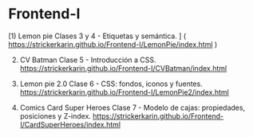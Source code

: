 # Frontend-I

[1) Lemon pie
Clases 3 y 4 - Etiquetas y semántica. ]
( https://strickerkarin.github.io/Frontend-I/LemonPie/index.html )

2) CV Batman
Clase 5 - Introducción a CSS. 
https://strickerkarin.github.io/Frontend-I/CVBatman/index.html

3) Lemon pie 2.0
Clase 6 - CSS: fondos, iconos y fuentes. 
https://strickerkarin.github.io/Frontend-I/LemonPie2/index.html


4) Comics Card Super Heroes
Clase 7 - Modelo de cajas: propiedades, posiciones y Z-index.
https://strickerkarin.github.io/Frontend-I/CardSuperHeroes/index.html
